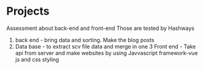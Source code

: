 # Projects 
Assessment about back-end and front-end
Those are tested by Hashways

1. back end -  bring data and sorting. Make the blog posts
2. Data base - to extract scv file data and merge 
               in one
3  Front end - Take api from server and make websites by using Javvascript
               framework-vue js and css styling
